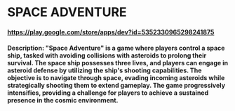 # SPACE ADVENTURE
#### https://play.google.com/store/apps/dev?id=5352330965298241875
#### Description: "Space Adventure" is a game where players control a space ship, tasked with avoiding collisions with asteroids to prolong their survival. The space ship possesses three lives, and players can engage in asteroid defense by utilizing the ship's shooting capabilities. The objective is to navigate through space, evading incoming asteroids while strategically shooting them to extend gameplay. The game progressively intensifies, providing a challenge for players to achieve a sustained presence in the cosmic environment.
